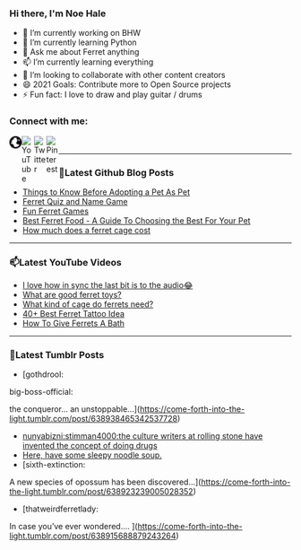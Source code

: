 ### Hi there, I'm Noe Hale

- 🔭 I’m currently working on BHW
- 🌱 I’m currently learning Python
- 💬 Ask me about Ferret anything
- 📫 I’m currently learning everything
- 🔭 I’m looking to collaborate with other content creators
- 😄 2021 Goals: Contribute more to Open Source projects
- ⚡ Fun fact: I love to draw and play guitar / drums

### Connect with me:

[<img align="left" alt="ferretvoice.com" width="22px" src="https://raw.githubusercontent.com/iconic/open-iconic/master/svg/globe.svg" />](https://ferretvoice.com)
[<img align="left" alt="YouTube" width="22px" src="https://cdn.jsdelivr.net/npm/simple-icons@v3/icons/youtube.svg" />](https://www.youtube.com/channel/UCk665XTfaMLVwFVWUmgnDiw)
[<img align="left" alt="Twitter" width="22px" src="https://cdn.jsdelivr.net/npm/simple-icons@v3/icons/twitter.svg" />](https://twitter.com/voiceferret)
[<img align="left" alt="Pinterest" width="22px" src="https://cdn.jsdelivr.net/npm/simple-icons@v3/icons/pinterest.svg" />](https://www.pinterest.com/voiceferret/)

<br />

---
### 🔭Latest Github Blog Posts
<!-- GITHUB:START -->
- [Things to Know Before Adopting a Pet As Pet](http://noehale.github.io/things-to-know-before-adopting-a-pet-as-pet/)
- [Ferret Quiz and Name Game](http://noehale.github.io/ferret-quiz/)
- [Fun Ferret Games](http://noehale.github.io/fun-ferret-games/)
- [Best Ferret Food - A Guide To Choosing the Best For Your Pet](http://noehale.github.io/best-ferret-food/)
- [How much does a ferret cage cost](http://noehale.github.io/how-much-does-a-ferret-cage-cost/)
<!-- GITHUB:END -->
---
### 📫Latest YouTube Videos

<!-- YOUTUBE:START -->
- [I love how in sync the last bit is to the audio😂](https://www.youtube.com/watch?v=WHBeGHwSlGY)
- [What are good ferret toys?](https://www.youtube.com/watch?v=tPxRilBzc0s)
- [What kind of cage do ferrets need?](https://www.youtube.com/watch?v=xzz6hC3sR5A)
- [40+ Best Ferret Tattoo Idea](https://www.youtube.com/watch?v=KIKqduR6Xcs)
- [How To Give Ferrets A Bath](https://www.youtube.com/watch?v=A0nwywkhTSg)
<!-- YOUTUBE:END -->

---
### 📝Latest Tumblr Posts

<!-- TUMBLR:START -->
- [gothdrool:

big-boss-official:

the conqueror… an unstoppable...](https://come-forth-into-the-light.tumblr.com/post/638938465342537728)
- [nunyabizni:stimman4000:the culture writers at rolling stone have invented the concept of doing drugs](https://come-forth-into-the-light.tumblr.com/post/638930789362434048)
- [Here, have some sleepy noodle soup.](https://come-forth-into-the-light.tumblr.com/post/638927928483364864)
- [sixth-extinction:

A new species of opossum has been discovered...](https://come-forth-into-the-light.tumblr.com/post/638923239005028352)
- [thatweirdferretlady:

In case you’ve ever wondered….
](https://come-forth-into-the-light.tumblr.com/post/638915688879243264)
<!-- TUMBLR:END -->
